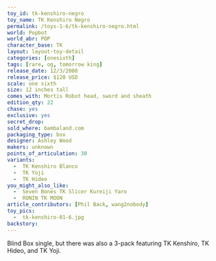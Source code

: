 ```yaml
---
toy_id: tk-kenshiro-negro
toy_name: TK Kenshiro Negro
permalink: /toys-1-6/tk-kenshiro-negro.html
world: Popbot
world_abr: POP
character_base: TK
layout: layout-toy-detail
categories: [onesixth]
tags: [rare, og, tomorrow king]
release_date: 12/3/2008
release_price: $120 USD
scale: one sixth
size: 12 inches tall
comes_with: Mortis Robot head, sword and sheath
edition_qty: 22
chase: yes
exclusive: yes
secret_drop:
sold_where: bambaland.com
packaging_type: box
designer: Ashley Wood
makers: unknown
points_of_articulation: 30
variants: 
  -  TK Kenshiro Blanco
  -  TK Yoji
  -  TK Hideo
you_might_also_like:
  -  Seven Bones TK Slicer Kureiji Yaro
  -  RONIN TK MOON
article_contributors: [Phil Back, wang2nobody]
toy_pics:
  -  tk-kenshiro-01-6.jpg
backstory:
---
```

Blind Box single, but there was also a 3-pack featuring TK Kenshiro, TK Hideo, and TK Yoji.